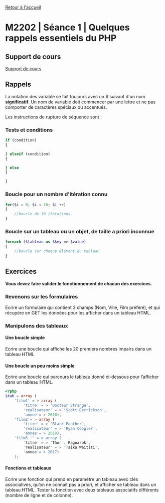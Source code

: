 [Retour à l'accueil](README.md)

# M2202 | Séance 1 | Quelques rappels essentiels du PHP

## Support de cours

[Support de cours](m2202-td1.pdf)

## Rappels

La notation des variable se fait toujours avec un $ suivant d'un nom **significatif**. Un nom de variable doit commencer par une lettre et ne pas comporter de caractères spéciaux ou accentués.

Les instructions de rupture de séquence sont :

### Tests et conditions
````php
if (condition) 
{

} elseif (condition)
{

} else
{

}
````

### Boucle pour un nombre d'itération connu

````php
for($i = 0; $i < 10; $i ++)
{
    //boucle de 10 itérations
}
````

### Boucle sur un tableau ou un objet, de taille a priori inconnue

````php
foreach ($tableau as $key => $value)
{
    //boucle sur chaque élément du tableau
}
````

## Exercices

**Vous devez faire valider le fonctionnement de chacun des exercices.**

### Revenons sur les formulaires

Ecrire un formulaire qui contient 3 champs (Nom, Ville, Film préféré), et qui récupère en GET les données pour les afficher dans un tableau HTML.

### Manipulons des tableaux

#### Une boucle simple

Ecrire une boucle qui affiche les 20 premiers nombres impairs dans un tableau HTML

#### Une boucle un peu moins simple

Ecrire une boucle qui parcours le tableau donné ci-dessous pour l’afficher dans un tableau HTML.

````php
<?php
$tab = array (
    'film1' = > array (
        'titre' = > 'Docteur Strange',
        'realisateur' = > 'Scott Derrickson',
        'annee'= > 2016),
    'film2'= > array (
        'titre' = > 'Black Panther',
        'realisateur' = > 'Ryan Coogler',
        'annee'= > 2018),
    'film3 '' = > array (
        'titre' = > 'Thor : Ragnarok',
        'realisateur' = > 'Taika Waititi',
        'annee'= > 2017)
    );
````

#### Fonctions et tableaux

Ecrire une fonction qui prend en paramètre un tableau avec clés associatives, qu’on ne connait pas a priori, et afficher se tableau dans un tableau HTML. Tester la fonction avec deux tableaux associatifs différents (nombre de ligne et de colonne).
